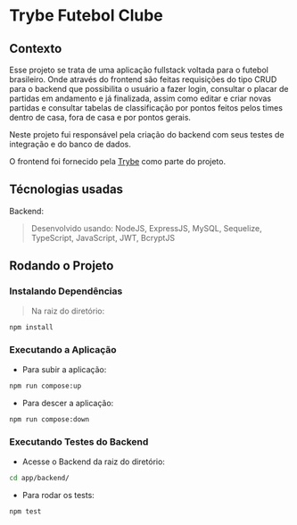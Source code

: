 # Trybe Futebol Clube

## Contexto

Esse projeto se trata de uma aplicação fullstack voltada para o futebol brasileiro. Onde através do frontend são feitas requisições do tipo CRUD para o backend que possibilita o usuário a fazer login, consultar o placar de partidas em andamento e já finalizada, assim como editar e criar novas partidas e consultar tabelas de classificação por pontos feitos pelos times dentro de casa, fora de casa e por pontos gerais.

Neste projeto fui responsável pela criação do backend com seus testes de integração e  do banco de dados.

O frontend foi fornecido pela [Trybe](https://www.betrybe.com/) como parte do projeto.

## Técnologias usadas

Backend:
> Desenvolvido usando: NodeJS, ExpressJS, MySQL, Sequelize, TypeScript, JavaScript, JWT, BcryptJS

## Rodando o Projeto
### Instalando Dependências

> Na raiz do diretório:

```bash
npm install
```

### Executando a Aplicação

- Para subir a aplicação:

```bash
npm run compose:up
```

- Para descer a aplicação:

```bash
npm run compose:down
```

### Executando Testes do Backend

- Acesse o Backend da raiz do diretório:

```bash
cd app/backend/
```

- Para rodar os tests:

```bash
npm test
```
